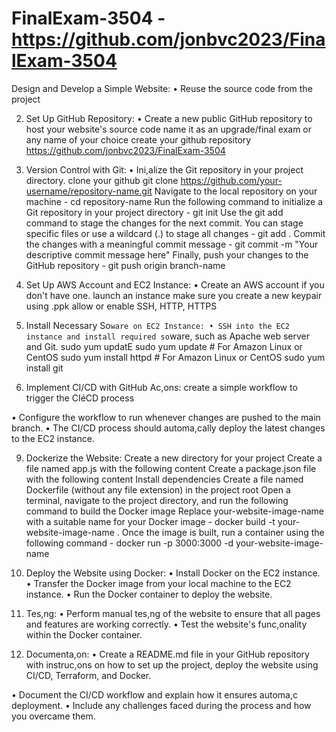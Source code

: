 # FinalExam-3504 - https://github.com/jonbvc2023/FinalExam-3504

Design and Develop a Simple Website:
• Reuse the source code from the project

2. Set Up GitHub Repository:
• Create a new public GitHub repository to host your website's source code
name it as an upgrade/final exam or any name of your choice
  create your github repository
    https://github.com/jonbvc2023/FinalExam-3504
   
4. Version Control with Git:
• Ini,alize the Git repository in your project directory.
  clone your github git clone https://github.com/your-username/repository-name.git
  Navigate to the local repository on your machine - cd repository-name
  Run the following command to initialize a Git repository in your project directory - git init
  Use the git add command to stage the changes for the next commit. You can stage specific files or use a wildcard (.) to stage all changes - git add .
  Commit the changes with a meaningful commit message - git commit -m "Your descriptive commit message here"
  Finally, push your changes to the GitHub repository - git push origin branch-name




6. Set Up AWS Account and EC2 Instance:
• Create an AWS account if you don't have one.
   launch an instance
   make sure you create a new keypair using .ppk
   allow or enable SSH, HTTP, HTTPS
   

5. Install Necessary So`ware on EC2 Instance:
• SSH into the EC2 instance and install required so`ware, such as Apache web
server and Git.
  sudo yum updatE
  sudo yum update    # For Amazon Linux or CentOS
  sudo yum install httpd    # For Amazon Linux or CentOS
  sudo yum install git

7. Implement CI/CD with GitHub Ac,ons:
   create a simple workflow to trigger the CIéCD process
   
• Configure the workflow to run whenever changes are pushed to the main
branch.
• The CI/CD process should automa,cally deploy the latest changes to the EC2
instance.

9. Dockerize the Website:
  Create a new directory for your project
  Create a file named app.js with the following content
  Create a package.json file with the following content
  Install dependencies
  Create a file named Dockerfile (without any file extension) in the project root
  Open a terminal, navigate to the project directory, and run the following command to build the Docker image
  Replace your-website-image-name with a suitable name for your Docker image - docker build -t your-website-image-name .
  Once the image is built, run a container using the following command - docker run -p 3000:3000 -d your-website-image-name

11. Deploy the Website using Docker:
• Install Docker on the EC2 instance.
• Transfer the Docker image from your local machine to the EC2 instance.
• Run the Docker container to deploy the website.

13. Tes,ng:
• Perform manual tes,ng of the website to ensure that all pages and features
are working correctly.
• Test the website's func,onality within the Docker container.
14. Documenta,on:
• Create a README.md file in your GitHub repository with instruc,ons on how
to set up the project, deploy the website using CI/CD, Terraform, and Docker.


• Document the CI/CD workflow and explain how it ensures automa,c
deployment.
• Include any challenges faced during the process and how you overcame
them.

